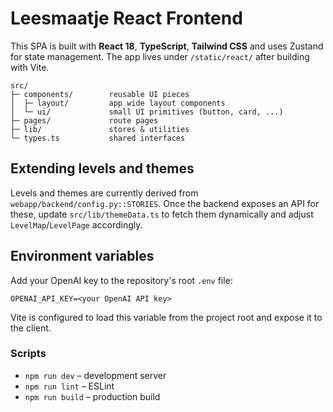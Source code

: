 # Leesmaatje React Frontend

This SPA is built with **React 18**, **TypeScript**, **Tailwind CSS** and
uses Zustand for state management. The app lives under `/static/react/`
after building with Vite.

```
src/
├─ components/        reusable UI pieces
│  ├─ layout/         app wide layout components
│  └─ ui/             small UI primitives (button, card, ...)
├─ pages/             route pages
├─ lib/               stores & utilities
└─ types.ts           shared interfaces
```

## Extending levels and themes

Levels and themes are currently derived from
`webapp/backend/config.py::STORIES`. Once the backend exposes an API for
these, update `src/lib/themeData.ts` to fetch them dynamically and adjust
`LevelMap`/`LevelPage` accordingly.

## Environment variables

Add your OpenAI key to the repository's root `.env` file:

```
OPENAI_API_KEY=<your OpenAI API key>
```

Vite is configured to load this variable from the project root and expose it
to the client.

### Scripts

- `npm run dev` – development server
- `npm run lint` – ESLint
- `npm run build` – production build
